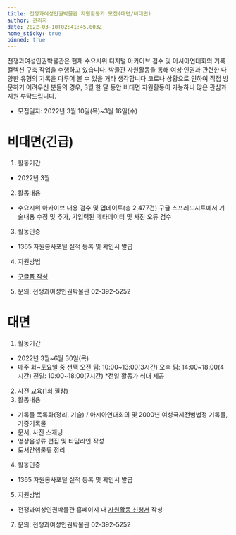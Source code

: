 ```yaml
---
title: 전쟁과여성인권박물관 자원활동가 모집(대면/비대면)
author: 관리자
date: 2022-03-10T02:41:45.003Z
home_sticky: true
pinned: true
---
```

전쟁과여성인권박물관은 현재 수요시위 디지털 아카이브 검수 및 아시아연대회의 기록 컬렉션 구축 작업을 수행하고 있습니다. 박물관 자원활동을 통해 여성·인권과 관련한 다양한 유형의 기록을 다루어 볼 수 있을 거라 생각합니다.코로나 상황으로 인하여 직접 방문하기 어려우신 분들의 경우, 3월 한 달 동안 비대면 자원활동이 가능하니 많은 관심과 지원 부탁드립니다.

* 모집일자: 2022년 3월 10일(목)~3월 16일(수)

# **비대면(긴급)**

1. 활동기간

* 2022년 3월

2. 활동내용

* 수요시위 아카이브 내용 검수 및 업데이트(총 2,477건)
  구글 스프레드시트에서 기술내용 수정 및 추가, 기입력된 메타데이터 및 사진 오류 검수

3. 활동인증

* 1365 자원봉사포털 실적 등록 및 확인서 발급

4. 지원방법

* [구글폼 작성](https://forms.gle/CfC8yZFcNybHKVuG6)

5. 문의: 전쟁과여성인권박물관 02-392-5252



# **대면**

1. 활동기간

* 2022년 3월~6월 30일(목)
* 매주 화\~토요일 중 선택
  		오전 팀: 10:00\~13:00(3시간)
  		오후 팀: 14:00\~18:00(4시간)
  		전일: 10:00\~18:00(7시간)
  		*전일 활동가 식대 제공

2. 사전 교육(1회 필참)
3. 활동내용

* 기록물 목록화(정리, 기술) / 아시아연대회의 및 2000년 여성국제전범법정 기록물, 기증기록물
* 문서, 사진 스캐닝
* 영상음성류 편집 및 타임라인 작성
* 도서간행물류 정리

4. 활동인증

* 1365 자원봉사포털 실적 등록 및 확인서 발급

5. 지원방법

* 전쟁과여성인권박물관 홈페이지 내 [자원활동 신청서](https://womenandwarmuseum.net/connect/volunteer/) 작성

7. 문의: 전쟁과여성인권박물관 02-392-5252